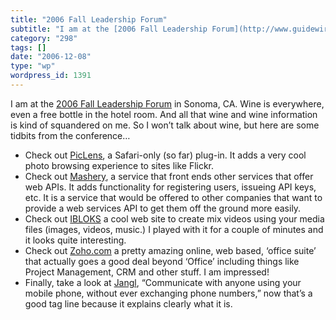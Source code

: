 ```yaml
---
title: "2006 Fall Leadership Forum"
subtitle: "I am at the [2006 Fall Leadership Forum](http://www.guidewiregroup.com/site/fallforum/) in Sonoma, C..."
category: "298"
tags: []
date: "2006-12-08"
type: "wp"
wordpress_id: 1391
---
```

I am at the [2006 Fall Leadership Forum](http://www.guidewiregroup.com/site/fallforum/) in Sonoma, CA. Wine is everywhere, even a free bottle in the hotel room. And all that wine and wine information is kind of squandered on me. So I won’t talk about wine, but here are some tidbits from the conference…

- Check out [PicLens](http://www.piclens.com/mac/), a Safari-only (so far) plug-in. It adds a very cool photo browsing experience to sites like Flickr.
- Check out [Mashery](http://www.mashery.com/), a service that front ends other services that offer web APIs. It adds functionality for registering users, issueing API keys, etc. It is a service that would be offered to other companies that want to provide a web services API to get them off the ground more easily.
- Check out [IBLOKS](http://www.ibloks.com/) a cool web site to create mix videos using your media files (images, videos, music.) I played with it for a couple of minutes and it looks quite interesting.
- Check out [Zoho.com](http://www.zoho.com/) a pretty amazing online, web based, ‘office suite’ that actually goes a good deal beyond ‘Office’ including things like Project Management, CRM and other stuff. I am impressed!
- Finally, take a look at [Jangl](http://www.jangl.com/JanglWeb/Default.aspx), “Communicate with anyone using your mobile phone, without ever exchanging phone numbers,” now that’s a good tag line because it explains clearly what it is.